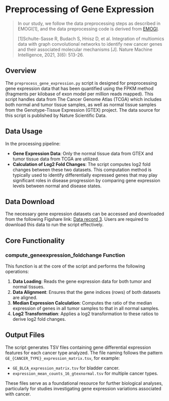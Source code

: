 # Preprocessing of Gene Expression

> In our study, we follow the data preprocessing steps as described in EMOGI[1], and the data preprocessing code is derived from [EMOGI](https://github.com/schulter/EMOGI). 
> 
> [1]Schulte-Sasse R, Budach S, Hnisz D, et al. Integration of multiomics data with graph convolutional networks to identify new 
cancer genes and their associated molecular mechanisms [J]. Nature Machine Intelligence, 2021, 3(6): 513-26.


## Overview

The `preprocess_gene_expression.py` script is designed for preprocessing gene expression data that has been quantified using the FPKM method (fragments per kilobase of exon model per million reads mapped). This script handles data from The Cancer Genome Atlas (TCGA) which includes both normal and tumor tissue samples, as well as normal tissue samples from the Genotype-Tissue Expression (GTEX) project. The data source for this script is published by Nature Scientific Data.

## Data Usage

In the processing pipeline:
- **Gene Expression Data**: Only the normal tissue data from GTEX and tumor tissue data from TCGA are utilized.
- **Calculation of Log2 Fold Changes**: The script computes log2 fold changes between these two datasets. This computation method is typically used to identify differentially expressed genes that may play significant roles in disease progression by comparing gene expression levels between normal and disease states.

## Data Download

The necessary gene expression datasets can be accessed and downloaded from the following Figshare link: [Data record 3](https://figshare.com/articles/dataset/Data_record_3/5330593). Users are required to download this data to run the script effectively.

## Core Functionality

### compute_geneexpression_foldchange Function

This function is at the core of the script and performs the following operations:
1. **Data Loading**: Reads the gene expression data for both tumor and normal tissues.
2. **Data Alignment**: Ensures that the gene indices (rows) of both datasets are aligned.
3. **Median Expression Calculation**: Computes the ratio of the median expression of genes in all tumor samples to that in all normal samples.
4. **Log2 Transformation**: Applies a log2 transformation to these ratios to derive log2 fold changes.

## Output Files

The script generates TSV files containing gene differential expression features for each cancer type analyzed. The file naming follows the pattern `GE_{CANCER_TYPE}_expression_matrix.tsv`, for example:
- `GE_BLCA_expression_matrix.tsv` for bladder cancer.
- `expression_mean_counts_16_gtexnormal.tsv` for multiple cancer types.

These files serve as a foundational resource for further biological analyses, particularly for studies investigating gene expression variations associated with cancer.

